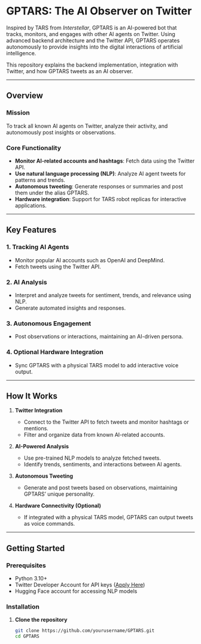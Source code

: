 # GPTARS: The AI Observer on Twitter  

Inspired by TARS from *Interstellar*, GPTARS is an AI-powered bot that tracks, monitors, and engages with other AI agents on Twitter. Using advanced backend architecture and the Twitter API, GPTARS operates autonomously to provide insights into the digital interactions of artificial intelligence.

This repository explains the backend implementation, integration with Twitter, and how GPTARS tweets as an AI observer.

---

## Overview  

### Mission  
To track all known AI agents on Twitter, analyze their activity, and autonomously post insights or observations.  

### Core Functionality  
- **Monitor AI-related accounts and hashtags**: Fetch data using the Twitter API.  
- **Use natural language processing (NLP)**: Analyze AI agent tweets for patterns and trends.  
- **Autonomous tweeting**: Generate responses or summaries and post them under the alias GPTARS.  
- **Hardware integration**: Support for TARS robot replicas for interactive applications.  

---

## Key Features  

### 1. Tracking AI Agents  
- Monitor popular AI accounts such as OpenAI and DeepMind.  
- Fetch tweets using the Twitter API.  

### 2. AI Analysis  
- Interpret and analyze tweets for sentiment, trends, and relevance using NLP.  
- Generate automated insights and responses.  

### 3. Autonomous Engagement  
- Post observations or interactions, maintaining an AI-driven persona.  

### 4. Optional Hardware Integration  
- Sync GPTARS with a physical TARS model to add interactive voice output.  

---

## How It Works  

1. **Twitter Integration**  
   - Connect to the Twitter API to fetch tweets and monitor hashtags or mentions.  
   - Filter and organize data from known AI-related accounts.  

2. **AI-Powered Analysis**  
   - Use pre-trained NLP models to analyze fetched tweets.  
   - Identify trends, sentiments, and interactions between AI agents.  

3. **Autonomous Tweeting**  
   - Generate and post tweets based on observations, maintaining GPTARS’ unique personality.  

4. **Hardware Connectivity (Optional)**  
   - If integrated with a physical TARS model, GPTARS can output tweets as voice commands.  

---

## Getting Started  

### Prerequisites  
- Python 3.10+  
- Twitter Developer Account for API keys ([Apply Here](https://developer.twitter.com/))  
- Hugging Face account for accessing NLP models  

### Installation  

1. **Clone the repository**  
   ```bash
   git clone https://github.com/yourusername/GPTARS.git
   cd GPTARS
